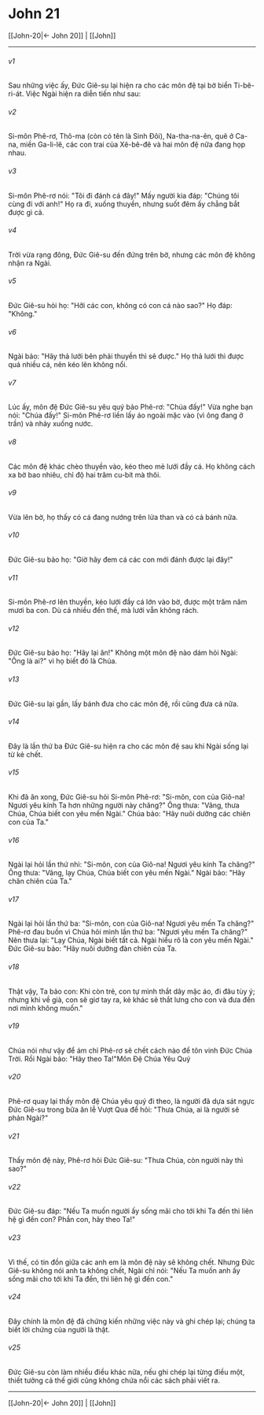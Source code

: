 # John 21

[[John-20|← John 20]] | [[John]]
***



###### v1 
Sau những việc ấy, Đức Giê-su lại hiện ra cho các môn đệ tại bờ biển Ti-bê-ri-át. Việc Ngài hiện ra diễn tiến như sau: 

###### v2 
Si-môn Phê-rơ, Thô-ma (còn có tên là Sinh Đôi), Na-tha-na-ên, quê ở Ca-na, miền Ga-li-lê, các con trai của Xê-bê-đê và hai môn đệ nữa đang họp nhau. 

###### v3 
Si-môn Phê-rơ nói: "Tôi đi đánh cá đây!" Mấy người kia đáp: "Chúng tôi cùng đi với anh!" Họ ra đi, xuống thuyền, nhưng suốt đêm ấy chẳng bắt được gì cả. 

###### v4 
Trời vừa rạng đông, Đức Giê-su đến đứng trên bờ, nhưng các môn đệ không nhận ra Ngài. 

###### v5 
Đức Giê-su hỏi họ: "Hỡi các con, không có con cá nào sao?" Họ đáp: "Không." 

###### v6 
Ngài bảo: "Hãy thả lưới bên phải thuyền thì sẽ được." Họ thả lưới thì được quá nhiều cá, nên kéo lên không nổi. 

###### v7 
Lúc ấy, môn đệ Đức Giê-su yêu quý bảo Phê-rơ: "Chúa đấy!" Vừa nghe bạn nói: "Chúa đấy!" Si-môn Phê-rơ liền lấy áo ngoài mặc vào (vì ông đang ở trần) và nhảy xuống nước. 

###### v8 
Các môn đệ khác chèo thuyền vào, kéo theo mẻ lưới đầy cá. Họ không cách xa bờ bao nhiêu, chỉ độ hai trăm cu-bít mà thôi. 

###### v9 
Vừa lên bờ, họ thấy có cá đang nướng trên lửa than và có cả bánh nữa. 

###### v10 
Đức Giê-su bảo họ: "Giờ hãy đem cá các con mới đánh được lại đây!" 

###### v11 
Si-môn Phê-rơ lên thuyền, kéo lưới đầy cá lớn vào bờ, được một trăm năm mươi ba con. Dù cá nhiều đến thế, mà lưới vẫn không rách. 

###### v12 
Đức Giê-su bảo họ: "Hãy lại ăn!" Không một môn đệ nào dám hỏi Ngài: "Ông là ai?" vì họ biết đó là Chúa. 

###### v13 
Đức Giê-su lại gần, lấy bánh đưa cho các môn đệ, rồi cũng đưa cá nữa. 

###### v14 
Đây là lần thứ ba Đức Giê-su hiện ra cho các môn đệ sau khi Ngài sống lại từ kẻ chết. 

###### v15 
Khi đã ăn xong, Đức Giê-su hỏi Si-môn Phê-rơ: "Si-môn, con của Giô-na! Ngươi yêu kính Ta hơn những người này chăng?" Ông thưa: "Vâng, thưa Chúa, Chúa biết con yêu mến Ngài." Chúa bảo: "Hãy nuôi dưỡng các chiên con của Ta." 

###### v16 
Ngài lại hỏi lần thứ nhì: "Si-môn, con của Giô-na! Ngươi yêu kính Ta chăng?" Ông thưa: "Vâng, lạy Chúa, Chúa biết con yêu mến Ngài." Ngài bảo: "Hãy chăn chiên của Ta." 

###### v17 
Ngài lại hỏi lần thứ ba: "Si-môn, con của Giô-na! Ngươi yêu mến Ta chăng?" Phê-rơ đau buồn vì Chúa hỏi mình lần thứ ba: "Ngươi yêu mến Ta chăng?" Nên thưa lại: "Lạy Chúa, Ngài biết tất cả. Ngài hiểu rõ là con yêu mến Ngài." Đức Giê-su bảo: "Hãy nuôi dưỡng đàn chiên của Ta. 

###### v18 
Thật vậy, Ta bảo con: Khi còn trẻ, con tự mình thắt dây mặc áo, đi đâu tùy ý; nhưng khi về già, con sẽ giơ tay ra, kẻ khác sẽ thắt lưng cho con và đưa đến nơi mình không muốn." 

###### v19 
Chúa nói như vậy để ám chỉ Phê-rơ sẽ chết cách nào để tôn vinh Đức Chúa Trời. Rồi Ngài bảo: "Hãy theo Ta!"Môn Đệ Chúa Yêu Quý 

###### v20 
Phê-rơ quay lại thấy môn đệ Chúa yêu quý đi theo, là người đã dựa sát ngực Đức Giê-su trong bữa ăn lễ Vượt Qua để hỏi: "Thưa Chúa, ai là người sẽ phản Ngài?" 

###### v21 
Thấy môn đệ này, Phê-rơ hỏi Đức Giê-su: "Thưa Chúa, còn người này thì sao?" 

###### v22 
Đức Giê-su đáp: "Nếu Ta muốn người ấy sống mãi cho tới khi Ta đến thì liên hệ gì đến con? Phần con, hãy theo Ta!" 

###### v23 
Vì thế, có tin đồn giữa các anh em là môn đệ này sẽ không chết. Nhưng Đức Giê-su không nói anh ta không chết, Ngài chỉ nói: "Nếu Ta muốn anh ấy sống mãi cho tới khi Ta đến, thì liên hệ gì đến con." 

###### v24 
Đây chính là môn đệ đã chứng kiến những việc này và ghi chép lại; chúng ta biết lời chứng của người là thật. 

###### v25 
Đức Giê-su còn làm nhiều điều khác nữa, nếu ghi chép lại từng điều một, thiết tưởng cả thế giới cũng không chứa nổi các sách phải viết ra.

***
[[John-20|← John 20]] | [[John]]
